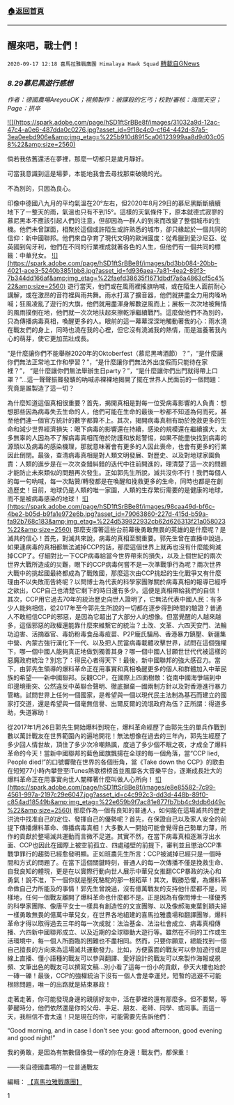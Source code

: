 ###  [:house:返回首頁](https://github.com/ourhimalayas/txt)
---

## 醒來吧，戰士們！
`2020-09-17 12:18 喜馬拉雅戰鷹團 Himalaya Hawk Squad` [轉載自GNews](https://gnews.org/zh-hant/364183/)

###  ***8.29慕尼黑遊行感想*** 

*作者：德國農場AreyouOK；視頻製作：被謀殺的乞丐；校對/審核：海闊天空；Page：拱卒*

[!\[\](https://spark.adobe.com/page/hSD1ftSrBBe8f/images/31032a9d-12ac-47c4-a0e6-487dda0c0276.jpg?asset_id=9f18c4c0-cf64-442d-87a5-3ea0eebd906e&amp;img_etag=%225b910d8915ca06123999aa8d9d03c058%22&amp;size=2560)](https://spark.adobe.com/page/hSD1ftSrBBe8f/images/31032a9d-12ac-47c4-a0e6-487dda0c0276.jpg?asset_id=9f18c4c0-cf64-442d-87a5-3ea0eebd906e&amp;img_etag=%225b910d8915ca06123999aa8d9d03c058%22&amp;size=1024)

倘若我依舊還活在夢裡，那麼一切都只是歲月靜好。

可當我意識到這是場夢，本能地我會去尋找那束破曉的光。

不為別的，只因為良心。

印像中德國八九月的平均氣溫在20°左右，但2020年8月29日的慕尼黑斷斷續續地下了一整天的雨，氣溫也只有不到15°。這樣的天氣條件下，原本就德式寂寥的慕尼黑本不應該引起人們的注意，但卻因為一群人的到來而改變了整個城市的生機。他們未曾謀面，相聚於這個或許陌生或許熟悉的城市，卻只緣起於一個共同的信仰：新中國聯邦。他們來自孕育了現代文明的歐洲國度：從希臘到愛沙尼亞、從英國到匈牙利，他們在不同的行業裡成就著各色的人生，但他們有一個共同的標籤：中華兒女。
[!\[\](https://spark.adobe.com/page/hSD1ftSrBBe8f/images/bd3bb084-20bb-4021-ace3-5240b3851bb8.jpg?asset_id=fd936aea-7a81-4ea2-89f3-7b344dd166af&amp;img_etag=%22faefd38635f1671dbdf7a6a4863cf5c4%22&amp;size=2560)](https://spark.adobe.com/page/hSD1ftSrBBe8f/images/bd3bb084-20bb-4021-ace3-5240b3851bb8.jpg?asset_id=fd936aea-7a81-4ea2-89f3-7b344dd166af&amp;img_etag=%22faefd38635f1671dbdf7a6a4863cf5c4%22&amp;size=1024)
遊行當天，他們或在風雨裡搖旗吶喊，或在陌生人面前耐心講解，或在激昂的音符裡與雨共舞。雨水打濕了擴音器，他們就拼盡全力用肉嗓吶喊；狂風凌亂了遊行的大旗，他們就用盡渾身解數逆風而上；展板一次次地被無情的風雨撲倒在地，他們就一次次地扶起來擦乾淨繼續戰鬥。這麼做他們不為別的，只為傳播病毒真相，喚醒更多的人。眼前的這一幕幕深深地觸動著我的心：雨水澆在戰友們的身上，同時也澆在我的心裡，但它沒有澆滅我的熱情，而是滋養著我內心的萌芽，使它更加茁壯成長。

“是什麼讓你們不能舉辦2020年的Oktoberfest（慕尼黑啤酒節）？”，“是什麼讓你們無法正常地工作和學習？”，“是什麼讓你們無法外出度假而只能待在家裡？”， “是什麼讓你們無法舉辦生日party？”，“是什麼讓你們出門就得帶上口罩？”…這一聲聲振聾發聵的吶喊赤裸裸地揭開了擺在世界人民面前的一個問題：究竟是誰製造了這一切？

為什麼知道這個真相很重要？首先，揭開真相是對每一位受病毒影響的人負責：想想那些因為病毒失去生命的人，他們可能在生命的最後一秒都不知道為何而死，甚至他們連一個官方統計的數字都算不上。其次，揭開病毒真相有助於挽救更多的生命和減少世界經濟損失：眼下病毒的影響還在持續，感染的規模還在繼續擴大，太多無辜的人因為不了解病毒真相而倦於防護和放鬆警惕，如果不能盡快找到病毒的源頭以及病毒的感染機理，那就意味著會有更多的人因此喪命，也會有更多的行業因此倒閉。最後，查清病毒真相是對人類文明發展、對歷史、以及對地球家園負責：人類的進步是在一次次查錯糾錯的迭代中往前開進的，理清楚了這一次的問題才能防止未來類似的問題再次發生。正如郭先生所說，滅共沒你不行！我們每個人的每一句吶喊，每一次點贊/轉發都是在喚醒和挽救更多的生命，同時也都是在創造歷史！目前，地球仍是人類的唯一家園，人類的生存繁衍需要的是健康的地球，而不是被病毒感染的地球！
[!\[\](https://spark.adobe.com/page/hSD1ftSrBBe8f/images/98caa49d-bf6c-4be2-b05d-b9fa1e972e6b.jpg?asset_id=79063860-227d-415d-b59a-fa92b768c183&amp;img_etag=%224d539822932cb62d626313f21a058023%22&amp;size=2560)](https://spark.adobe.com/page/hSD1ftSrBBe8f/images/98caa49d-bf6c-4be2-b05d-b9fa1e972e6b.jpg?asset_id=79063860-227d-415d-b59a-fa92b768c183&amp;img_etag=%224d539822932cb62d626313f21a058023%22&amp;size=1024)
那麼支撐著這些台前幕後勇敢無畏的英雄的是什麼呢？是滅共的信心！首先，對滅共來說，病毒的真相至關重要。郭先生曾在直播中說過，如果連病毒的真相都無法滅掉CCP的話，那麼這個世界上就再也沒有什麼能夠滅掉CCP了。仔細對比一下CCP病毒給當今世界帶來的損失，以及上個世紀的兩次世界大戰所造成的災難，眼下的CCP病毒何嘗不是一次準戰爭行為呢？兩次世界大戰中的挑起國最終都成為了戰敗國，那麼這次由CCP挑起的生化戰爭又有什麼理由不以失敗而告終呢？以閆博士為代表的科學家團隊關於病毒真相的報導已經呼之欲出，CCP自己也清楚它剩下的時日還有多少。這便是真相帶給我們的自信！其次，CCP用它過去70年的統治歷史向世人證明了，它無法代表中國人民：有多少人能夠相信，從2017年至今郭先生所說的一切都在逐步得到時間的驗證？普通人不敢相信CCP的邪惡，是因為它超出了大部分人的想像。但當覺醒的人越來越多，這個邪惡的政權還能靠什麼來維繫它的統治？土改、文革、六四天安門、法輪功迫害、活摘器官、毒奶粉毒食品毒疫苗、P2P龐氏騙局、香港暴力鎮壓、新疆集中營、內蒙古強行漢化下一代、以及把人民當病毒載體攻擊世界，試問在這個強權下，哪一個中國人能夠真正地做到獨善其身？哪一個中國人甘願世世代代被這樣的惡魔政府統治？別忘了：得民心者得天下！最後，新中國聯邦的強大感召力。當下，由郭先生領導的爆料革命正在用事實和真相喚醒更多的個人和群體加入中華民族的希望——新中國聯邦。反觀CCP，在國際上四面樹敵：從南中國海爭端到中印邊境衝突、公然違反中英聯合聲明、徹底摒棄一國兩制方針以及對香港進行暴力管轄。試問世界上任何一個國家，是希望與一個以現代民主法制為基石而建立的國家打交道，還是希望與一個毫無信譽、出爾反爾的流氓政府為伍？正所謂：得道多助，失道寡助！

從2017年1月26日郭先生開始爆料到現在，爆料革命經歷了由郭先生的單兵作戰到數以萬計戰友在世界範圍內的遍地開花！無法想像在過去的三年內，郭先生經歷了多少回人情世故，頂住了多少次冷嘲熱諷，度過了多少個不眠之夜，才成全了爆料革命的今天！當新中國聯邦的藍色國旗飄揚在全球的每一個角落，當“CCP lied, People died!”的口號響徹在世界的各個街角，當《Take down the CCP》的歌曲在短短77小時內攀登至iTunes熱歌榜榜首並風靡各大音樂平台，逐漸成長壯大的爆料革命正在用事實向世人闡釋著什麼叫做人心所向！
[!\[\](https://spark.adobe.com/page/hSD1ftSrBBe8f/images/e8e85582-7c99-4561-997a-2197c29e6047.jpg?asset_id=c4c992c3-dd3d-448b-89f0-c854ad18549b&amp;img_etag=%22e659b9f7ac81e877fb7bb4c9ddb6d49c%22&amp;size=2560)](https://spark.adobe.com/page/hSD1ftSrBBe8f/images/e8e85582-7c99-4561-997a-2197c29e6047.jpg?asset_id=c4c992c3-dd3d-448b-89f0-c854ad18549b&amp;img_etag=%22e659b9f7ac81e877fb7bb4c9ddb6d49c%22&amp;size=1024)
那麼作為一個有良知的普通人，如何能在這場滅共的歷史洪流中找准自己的定位、發揮自己的優勢呢？首先，在保證自己以及家人安全的前提下傳播爆料革命、傳播病毒真相！大多數人一開始可能會覺得自己勢單力薄，所作的貢獻於整場滅共運動而言微不足道。其實不然，在當下病毒真相逐漸浮出水面、CCP也因此在國際上被空前孤立、四處碰壁的前提下，審判並且懲治CCP準戰爭罪行的趨勢已經愈發明顯。正如班農先生所言：CCP被滅掉已經只是一個時間和方式的問題了。在當下這個關鍵時刻，普通人的每一次傳播不僅是挽救生命、自我良知的體現，更是在以實際行動向世人展示中華兒女推翻CCP暴政的決心和勇氣！說不准，下一個你就是壓死駱駝的那一根稻草！其次，戰勝恐懼，為爆料革命做自己力所能及的事情！郭先生曾說過，沒有億萬戰友的支持他什麼都不是，同樣地，任何一個戰友離開了爆料革命也什麼都不是。正是因為有像閆博士一樣優秀的科學家團隊、像唐平女士一樣具有創造性的文宣團隊、以及像郝海東葉釗穎夫婦一樣勇敢無畏的億萬中華兒女，在世界各地組建的喜馬拉雅農場和翻譯團隊，爆料革命才得以取得過去三年的每一次成就：法治基金、法治社會成立、病毒真相傳播、六四新中國聯邦成立、以及近期的全球聯動大遊行等。雖然在不同的工作或生活環境中，每一個人所面臨的困難也不盡相同。然而，只要你願意，總能找到一個自己擅長的方向來為這場滅共運動發力。比如，方便露面的戰友可以參加遊行或是線上直播、懂小語種的戰友可以參與翻譯、愛好設計的戰友可以來製作海報或視頻、文筆出色的戰友可以撰寫文稿…別小看了這每一份小的貢獻，參天大樓也始於一磚一礫！最後，CCP的強權統治下沒有一個人會是幸運兒，短暫的逃避不可能根除問題，唯一的出路就是結束暴政！

走著走著，你可能發現身邊的親朋好友中，活在夢裡的還有那麼多。但不要緊，等夢醒時分，他們依然還是你的父母、手足、朋友、老師、同學、或同事。而這一天，我相信不會太遠！只是現在的你，可能需要先告訴他們：



“Good morning, and in case I don’t see you: good afternoon, good evening and good night!”

我的勇敢，是因為有無數個像我一樣的你在身邊！戰友們，都保重！

——來自德國農場的一位普通戰友

編輯： [【喜馬拉雅戰鷹團】](https://spark.adobe.com/page/hSD1ftSrBBe8f/)

1
